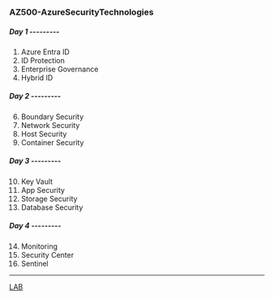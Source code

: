 ### AZ500-AzureSecurityTechnologies

##### Day 1 ---------

1. Azure Entra ID
2. ID Protection
3. Enterprise Governance
4. Hybrid ID

##### Day 2 ---------

6. Boundary Security
7. Network Security
8. Host Security
9. Container Security

##### Day 3 ---------

10. Key Vault
11. App Security
12. Storage Security
13. Database Security

##### Day 4 ---------

14. Monitoring
15. Security Center
16. Sentinel

---

[LAB](https://github.com/MicrosoftLearning/AZ500-AzureSecurityTechnologies/tree/master/Allfiles/Labs)
